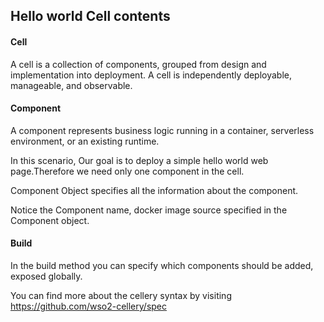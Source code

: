 ## Hello world Cell contents

#### Cell
A cell is a collection of components, grouped from design and implementation into deployment. A cell is independently deployable, manageable, and observable.

#### Component
A component represents business logic running in a container, serverless environment, or an existing runtime. 

In this scenario, Our goal is to deploy a simple hello world web page.Therefore we need only one component in the cell.

Component Object specifies all the information about the component.

Notice the Component name, docker image source specified in the Component object.


#### Build
In the build method you can specify which components should be added, exposed globally.

You can find more about the cellery syntax by visiting https://github.com/wso2-cellery/spec

